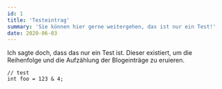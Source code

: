 ```yaml
---
id: 1
title: 'Testeintrag'
summary: 'Sie können hier gerne weitergehen, das ist nur ein Test!'
date: 2020-06-03
---
```


Ich sagte doch, dass das nur ein Test ist. Dieser existiert, um die Reihenfolge und die Aufzählung der Blogeinträge zu eruieren.

```
// test
int foo = 123 & 4;
```